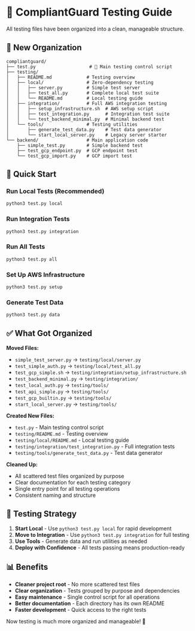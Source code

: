 # 🧪 CompliantGuard Testing Guide

All testing files have been organized into a clean, manageable structure.

## 📁 New Organization

```
compliantguard/
├── test.py                    # 🎯 Main testing control script
├── testing/
│   ├── README.md             # Testing overview
│   ├── local/                # Zero-dependency testing
│   │   ├── server.py         # Simple test server
│   │   ├── test_all.py       # Complete local test suite
│   │   └── README.md         # Local testing guide
│   ├── integration/          # Full AWS integration testing  
│   │   ├── setup_infrastructure.sh  # AWS setup script
│   │   ├── test_integration.py      # Integration test suite
│   │   └── test_backend_minimal.py  # Minimal backend test
│   └── tools/                # Testing utilities
│       ├── generate_test_data.py    # Test data generator
│       └── start_local_server.py    # Legacy server starter
└── backend/                  # Main application code
    ├── simple_test.py        # Simple backend test
    ├── test_gcp_endpoint.py  # GCP endpoint test
    └── test_gcp_import.py    # GCP import test
```

## 🚀 Quick Start

### Run Local Tests (Recommended)
```bash
python3 test.py local
```

### Run Integration Tests  
```bash
python3 test.py integration
```

### Run All Tests
```bash
python3 test.py all
```

### Set Up AWS Infrastructure
```bash
python3 test.py setup
```

### Generate Test Data
```bash
python3 test.py data
```

## ✅ What Got Organized

**Moved Files:**
- `simple_test_server.py` → `testing/local/server.py`
- `test_simple_auth.py` → `testing/local/test_all.py`
- `test_gcp_simple.sh` → `testing/integration/setup_infrastructure.sh`
- `test_backend_minimal.py` → `testing/integration/`
- `test_local_auth.py` → `testing/tools/`
- `test_api_simple.py` → `testing/tools/`
- `test_gcp_builtin.py` → `testing/tools/`
- `start_local_server.py` → `testing/tools/`

**Created New Files:**
- `test.py` - Main testing control script
- `testing/README.md` - Testing overview
- `testing/local/README.md` - Local testing guide
- `testing/integration/test_integration.py` - Full integration tests
- `testing/tools/generate_test_data.py` - Test data generator

**Cleaned Up:**
- All scattered test files organized by purpose
- Clear documentation for each testing category
- Single entry point for all testing operations
- Consistent naming and structure

## 🎯 Testing Strategy

1. **Start Local** - Use `python3 test.py local` for rapid development
2. **Move to Integration** - Use `python3 test.py integration` for full testing  
3. **Use Tools** - Generate data and run utilities as needed
4. **Deploy with Confidence** - All tests passing means production-ready

## 📊 Benefits

- **Cleaner project root** - No more scattered test files
- **Clear organization** - Tests grouped by purpose and dependencies
- **Easy maintenance** - Single control script for all operations
- **Better documentation** - Each directory has its own README
- **Faster development** - Quick access to the right tests

Now testing is much more organized and manageable! 🎉